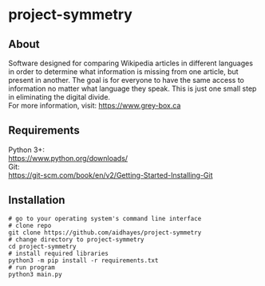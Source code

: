 # project-symmetry
## About
Software designed for comparing Wikipedia articles in different languages in order to determine what information is missing from one article, but present in another. The goal is for everyone to have the same access to information no matter what language they speak. This is just one small step in eliminating the digital divide.  
For more information, visit: https://www.grey-box.ca
## Requirements
Python 3+:  
https://www.python.org/downloads/  
Git:  
https://git-scm.com/book/en/v2/Getting-Started-Installing-Git
## Installation
```
# go to your operating system's command line interface
# clone repo 
git clone https://github.com/aidhayes/project-symmetry
# change directory to project-symmetry
cd project-symmetry
# install required libraries
python3 -m pip install -r requirements.txt
# run program
python3 main.py
```
